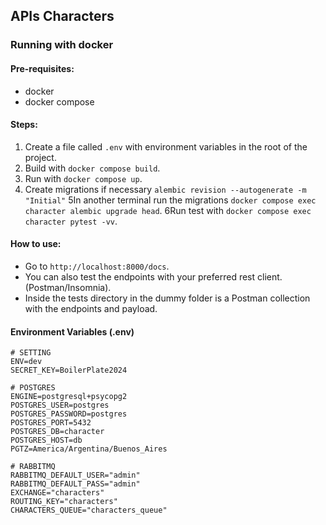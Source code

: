 ## APIs Characters

### Running with docker

#### Pre-requisites:
- docker
- docker compose

#### Steps:
1. Create a file called `.env` with environment variables in the root of the project.
2. Build with `docker compose build`.
3. Run with `docker compose up`.
4. Create migrations if necessary `alembic revision --autogenerate -m "Initial"`
5In another terminal run the migrations `docker compose exec character alembic upgrade head`.
6Run test with `docker compose exec character pytest -vv`.

#### How to use:
- Go to `http://localhost:8000/docs`.
- You can also test the endpoints with your preferred rest client. (Postman/Insomnia).
- Inside the tests directory in the dummy folder is a Postman collection with the endpoints and payload.

#### Environment Variables (.env)
```
# SETTING
ENV=dev
SECRET_KEY=BoilerPlate2024

# POSTGRES
ENGINE=postgresql+psycopg2
POSTGRES_USER=postgres
POSTGRES_PASSWORD=postgres
POSTGRES_PORT=5432
POSTGRES_DB=character
POSTGRES_HOST=db
PGTZ=America/Argentina/Buenos_Aires

# RABBITMQ
RABBITMQ_DEFAULT_USER="admin"
RABBITMQ_DEFAULT_PASS="admin"
EXCHANGE="characters"
ROUTING_KEY="characters"
CHARACTERS_QUEUE="characters_queue"
```
